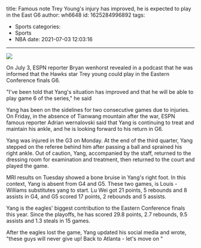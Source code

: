 title: Famous note  Trey Young's injury has improved, he is expected to play in the East G6
author: wh6648
id: 1625284996892
tags: 
- Sports
categories: 
- Sports
- NBA
date: 2021-07-03 12:03:16
---
![](https://p9.itc.cn/q_70/images01/20210702/21bf85db2f7c4f1583f0da3c2f1c18df.jpeg)


On July 3, ESPN reporter Bryan wenhorst revealed in a podcast that he was informed that the Hawks star Trey young could play in the Eastern Conference finals G6.

"I've been told that Yang's situation has improved and that he will be able to play game 6 of the series," he said

Yang has been on the sidelines for two consecutive games due to injuries. On Friday, in the absence of Tianwang mountain after the war, ESPN famous reporter Adrian wernalovski said that Yang is continuing to treat and maintain his ankle, and he is looking forward to his return in G6.

Yang was injured in the G3 on Monday. At the end of the third quarter, Yang stepped on the referee behind him after passing a ball and sprained his right ankle. Out of caution, Yang, accompanied by the staff, returned to the dressing room for examination and treatment, then returned to the court and played the game.

MRI results on Tuesday showed a bone bruise in Yang's right foot. In this context, Yang is absent from G4 and G5. These two games, is Louis - Williams substitutes yang to start. Lu Wei got 21 points, 5 rebounds and 8 assists in G4, and G5 scored 17 points, 2 rebounds and 5 assists.

Yang is the eagles' biggest contribution to the Eastern Conference finals this year. Since the playoffs, he has scored 29.8 points, 2.7 rebounds, 9.5 assists and 1.3 steals in 15 games.

After the eagles lost the game, Yang updated his social media and wrote, "these guys will never give up! Back to Atlanta - let's move on "

